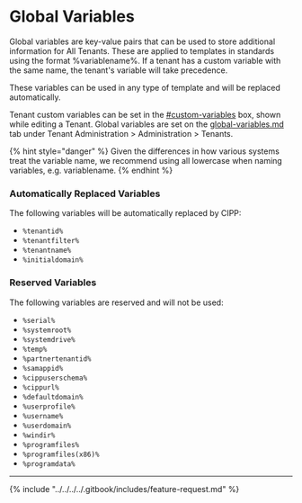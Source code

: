 # Global Variables

Global variables are key-value pairs that can be used to store additional information for All Tenants. These are applied to templates in standards using the format %variablename%. If a tenant has a custom variable with the same name, the tenant's variable will take precedence.&#x20;

These variables can be used in any type of template and will be replaced automatically.&#x20;

Tenant custom variables can be set in the [#custom-variables](edit.md#custom-variables "mention") box, shown while editing a Tenant. 
Global variables are set on the [global-variables.md](global-variables.md "mention") tab under Tenant Administration > Administration > Tenants.

{% hint style="danger" %}
Given the differences in how various systems treat the variable name, we recommend using all lowercase when naming variables, e.g. variablename.
{% endhint %}

### Automatically Replaced Variables

The following variables will be automatically replaced by CIPP:

* `%tenantid%`
* `%tenantfilter%`
* `%tenantname%`
* `%initialdomain%`

### Reserved Variables

The following variables are reserved and will not be used:

* `%serial%`
* `%systemroot%`
* `%systemdrive%`
* `%temp%`
* `%partnertenantid%`
* `%samappid%`
* `%cippuserschema%`
* `%cippurl%`
* `%defaultdomain%`
* `%userprofile%`
* `%username%`
* `%userdomain%`
* `%windir%`
* `%programfiles%`
* `%programfiles(x86)%`
* `%programdata%`

***

{% include "../../../../.gitbook/includes/feature-request.md" %}

